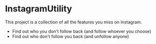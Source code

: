 # InstagramUtility

This project is a collection of all the features you miss on Instagram.

- Find out who you don't follow back (and follow whoever you choose)
- Find out who don't follow you back (and unfollow anyone)
